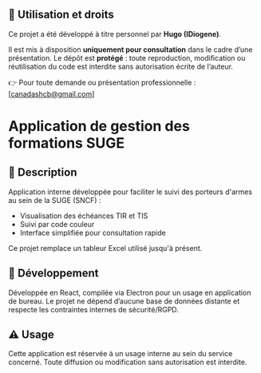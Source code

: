 ## 🚫 Utilisation et droits

Ce projet a été développé à titre personnel par **Hugo (IDiogene)**.

Il est mis à disposition **uniquement pour consultation** dans le cadre d’une présentation. Le dépôt est **protégé** : toute reproduction, modification ou réutilisation du code est interdite sans autorisation écrite de l’auteur.

👉 Pour toute demande ou présentation professionnelle : [canadashcb@gmail.com]


# Application de gestion des formations SUGE

## 🧠 Description

Application interne développée pour faciliter le suivi des porteurs d'armes au sein de la SUGE (SNCF) :
- Visualisation des échéances TIR et TIS
- Suivi par code couleur
- Interface simplifiée pour consultation rapide

Ce projet remplace un tableur Excel utilisé jusqu'à présent.

## 👤 Développement

Développée en React, compilée via Electron pour un usage en application de bureau. Le projet ne dépend d’aucune base de données distante et respecte les contraintes internes de sécurité/RGPD.

## ⚠️ Usage

Cette application est réservée à un usage interne au sein du service concerné. Toute diffusion ou modification sans autorisation est interdite.

